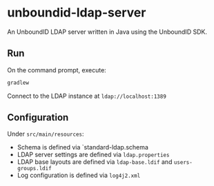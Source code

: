 # unboundid-ldap-server
An UnboundID LDAP server written in Java using the UnboundID SDK. 

## Run
On the command prompt, execute:

```bash
gradlew
```

Connect to the LDAP instance at `ldap://localhost:1389`

## Configuration

Under `src/main/resources`:

* Schema is defined via `standard-ldap.schema
* LDAP server settings are defined via `ldap.properties`
* LDAP base layouts are defined via `ldap-base.ldif` and `users-groups.ldif`
* Log configuration is defined via `log4j2.xml`
